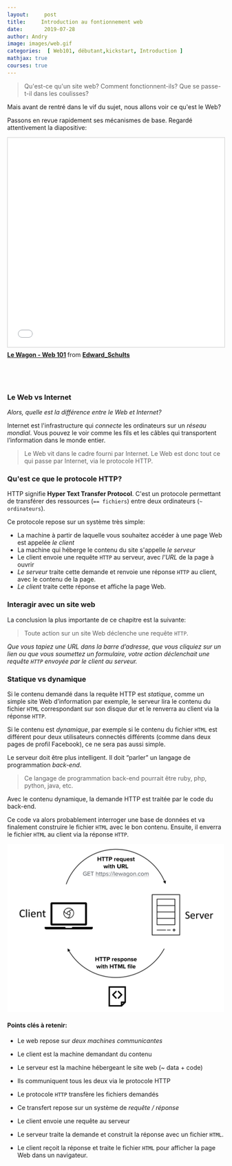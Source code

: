 ```yaml
---
layout:     post
title:     Introduction au fontionnement web
date:       2019-07-28
author: Andry
image: images/web.gif
categories:  [ Web101, débutant,kickstart, Introduction ]
mathjax: true
courses: true
---
```



>Qu'est-ce qu'un site web? Comment fonctionnent-ils? Que se passe-t-il dans les coulisses?

Mais avant de rentré dans le vif du sujet, nous allons voir ce qu'est le Web?

Passons en revue rapidement ses mécanismes de base. Regardé attentivement la diapositive:

<iframe src="//www.slideshare.net/slideshow/embed_code/key/d4P5Wp2g7zPr7H" width="595" height="485" frameborder="0" marginwidth="0" marginheight="0" scrolling="no" style="border:1px solid #CCC; border-width:1px; margin-bottom:5px; max-width: 100%;" allowfullscreen> </iframe> <div style="margin-bottom:5rem"> <strong> <a href="//www.slideshare.net/Edward_Schults/le-wagon-web-101" title="Le Wagon - Web 101" target="_blank">Le Wagon - Web 101</a> </strong> from <strong><a href="https://www.slideshare.net/Edward_Schults" target="_blank">Edward_Schults</a></strong> </div>

### Le Web vs Internet

*Alors, quelle est la différence entre le Web et Internet?*

  Internet est l'infrastructure qui *connecte* les ordinateurs sur un *réseau mondial*. Vous pouvez le voir comme les fils et les câbles qui transportent l’information dans le monde entier.

>Le Web vit dans le cadre fourni par Internet. Le Web est donc tout ce qui passe par Internet, via le protocole HTTP.

### Qu'est  ce que le protocole HTTP?

HTTP signifie **Hyper Text Transfer Protocol**.
C'est un protocole permettant de transférer des ressources (`== fichiers`) entre deux ordinateurs (`~ ordinateurs`).

Ce protocole repose sur un système très simple:
- La machine à partir de laquelle vous souhaitez accéder à une page Web est appelée *le client*
- La machine qui héberge le contenu du site s'appelle *le serveur*
- Le client envoie une requête `HTTP` au serveur, avec *l'URL* de la page à ouvrir
- *Le serveur* traite cette demande et renvoie une réponse `HTTP` au client, avec le contenu de la page.
- *Le client* traite cette réponse et affiche la page Web.

### Interagir avec un site web

La conclusion la plus importante de ce chapitre est la suivante:

>Toute action sur un site Web déclenche une requête `HTTP`.

*Que vous tapiez une URL dans la barre d’adresse, que vous cliquiez sur un lien ou que vous soumettez un formulaire, votre action déclenchait une requête `HTTP` envoyée par le client au serveur.*

### Statique vs dynamique

Si le contenu demandé dans la requête HTTP est *statique*, comme un simple site Web d’information par exemple, le serveur lira le contenu du fichier `HTML` correspondant sur son disque dur et le renverra au client via la réponse `HTTP`.

Si le contenu est *dynamique*, par exemple si le contenu du fichier `HTML` est différent pour deux utilisateurs connectés différents (comme dans deux pages de profil Facebook), ce ne sera pas aussi simple.

Le serveur doit être plus intelligent. Il doit “parler” un langage de programmation *back-end*.

>Ce langage de programmation back-end pourrait être ruby, php, python, java, etc.

Avec le contenu dynamique, la demande HTTP est traitée par le code du back-end.

Ce code va alors probablement interroger une base de données et va finalement construire le fichier `HTML` avec le bon contenu.
Ensuite, il enverra le fichier `HTML` au client via la réponse `HTTP`.

![http](/images/requesthttp.png)

#### Points clés à retenir:



* Le web repose sur *deux machines communicantes*

* Le client est la machine demandant du contenu

* Le serveur est la machine hébergeant le site web (~ data + code)

* Ils communiquent tous les deux via le protocole HTTP

* Le protocole `HTTP` transfère les fichiers demandés

* Ce transfert repose sur un système de *requête / réponse*

* Le client envoie une requête au serveur

* Le serveur traite la demande et construit la réponse avec un fichier `HTML`.

* Le client reçoit la réponse et traite le fichier `HTML` pour afficher la page Web dans un navigateur.

